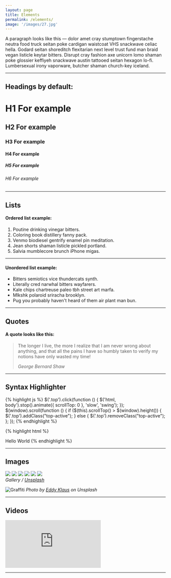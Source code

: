```yaml
---
layout: page
title: Elements
permalink: /elements/
image: '/images/27.jpg'
---
```


A paragraph looks like this — dolor amet cray stumptown fingerstache neutra food truck seitan poke cardigan waistcoat VHS snackwave celiac hella. Godard seitan shoreditch flexitarian next level trust fund man braid vegan listicle keytar bitters. Disrupt cray fashion axe unicorn lomo shaman poke glossier keffiyeh snackwave austin tattooed seitan hexagon lo-fi. Lumbersexual irony vaporware, butcher shaman church-key iceland.

***

## Headings by default:

# H1 For example
## H2 For example
### H3 For example
#### H4 For example
##### H5 For example
###### H6 For example

***

## Lists

#### Ordered list example:

1. Poutine drinking vinegar bitters.
2. Coloring book distillery fanny pack.
3. Venmo biodiesel gentrify enamel pin meditation.
4. Jean shorts shaman listicle pickled portland.
5. Salvia mumblecore brunch iPhone migas.

***

#### Unordered list example:

* Bitters semiotics vice thundercats synth.
* Literally cred narwhal bitters wayfarers.
* Kale chips chartreuse paleo tbh street art marfa.
* Mlkshk polaroid sriracha brooklyn.
* Pug you probably haven't heard of them air plant man bun.

***

## Quotes

#### A quote looks like this:

> The longer I live, the more I realize that I am never wrong about anything, and that all the pains I have so humbly taken to verify my notions have only wasted my time!
>
> <cite>George Bernard Shaw</cite>

***



## Syntax Highlighter

{% highlight js %}
  $('.top').click(function () {
    $('html, body').stop().animate({ scrollTop: 0 }, 'slow', 'swing');
  });
  $(window).scroll(function () {
    if ($(this).scrollTop() > $(window).height()) {
      $('.top').addClass("top-active");
    } else {
      $('.top').removeClass("top-active");
    };
  });
{% endhighlight %}

{% highlight html %}
<html>
<body>
Hello World
</body>
</html>
{% endhighlight %}

***

## Images

<div class="gallery-box">
  <div class="gallery">
    <img src="/images/02.jpg">
    <img src="/images/03.jpg">
    <img src="/images/04.jpg">
    <img src="/images/05.jpg">
    <img src="/images/06.jpg">
    <img src="/images/10.jpg">
  </div>
  <em>Gallery / <a href="https://unsplash.com/" target="_blank">Unsplash</a></em>
</div>

![Graffiti]({{site.baseurl}}/images/17.jpg)
*Photo by [Eddy Klaus](https://unsplash.com/photos/BHNxfaeNCTI) on Unsplash*

***

## Videos

<iframe src="https://www.youtube.com/embed/alNdmC1Ojtw" frameborder="0" allowfullscreen></iframe>

***